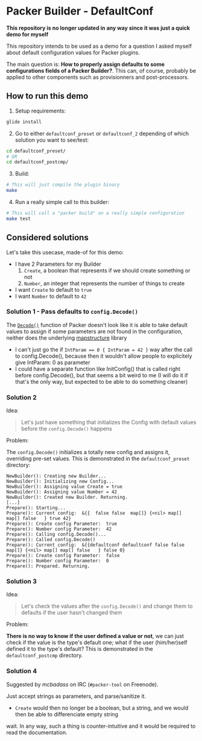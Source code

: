 # Packer Builder - DefaultConf

**This repository is no longer updated in any way since it was just a quick
demo for myself**

This repository intends to be used as a demo for a question I asked myself
about default configuration values for Packer plugins.

The main question is: **How to properly assign defaults to some configurations
fields of a Packer Builder?**. This can, of course, probably be applied to
other components such as provisionners and post-processors.

## How to run this demo

1. Setup requirements:

```bash
glide install
```

2. Go to either `defaultconf_preset` or `defaultconf_2` depending of which solution
   you want to see/test:

```bash
cd defaultconf_preset/
# OR
cd defaultconf_postcmp/
```

3. Build:

```bash
# This will just compile the plugin binary
make
```

4. Run a really simple call to this builder:

```bash
# This will call a "packer build" on a really simple configuration
make test
```

## Considered solutions

Let's take this usecase, made-of for this demo:

- I have 2 Parameters for my Builder
    1. `Create`, a boolean that represents if we should create something or not
    2. `Number`, an integer that represents the number of things to create
- I want `Create` to default to `true`
- I want `Number` to default to `42`

### Solution 1 - Pass defaults to `config.Decode()`

The
[`Decode()`](https://github.com/hashicorp/packer/blob/master/helper/config/decode.go#L14)
function of Packer doesn't look like it is able to take default values to
assign if some parameters are not found in the configuration, neither does the
underlying [mapstructure](https://github.com/mitchellh/mapstructure) library


- I can't just go the if `IntParam == 0 { IntParam = 42 }` way after the call
  to config.Decode(), because then it wouldn't allow people to explicitely give
  IntParam: 0 as parameter
- I could have a separate function like InitConfig() that is called right
  before config.Decode(), but that seems a bit weird to me (I will do it if
  that's the only way, but expected to be able to do something cleaner)

### Solution 2

Idea:

> Let's just have something that initializes the Config with default values
> before the `config.Decode()` happens

Problem:

The `config.Decode()` initializes a totally new config and assigns it,
overriding pre-set values. This is demonstrated in the `defaultconf_preset`
directory:

```raw
NewBuilder(): Creating new Builder...
NewBuilder(): Initializing new Config...
NewBuilder(): Assigning value Create = true
NewBuilder(): Assigning value Number = 42
NewBuilder(): Created new Builder. Returning.
[...]
Prepare(): Starting...
Prepare(): Current config:  &{{  false false  map[]} {<nil> map[] map[] false   } true 42}
Prepare(): Create config Parameter:  true
Prepare(): Number config Parameter:  42
Prepare(): Calling config.Decode()...
Prepare(): Called config.Decode()
Prepare(): Current config:  &{{defaultconf defaultconf false false  map[]} {<nil> map[] map[] false   } false 0}
Prepare(): Create config Parameter:  false
Prepare(): Number config Parameter:  0
Prepare(): Prepared. Returning.
```

### Solution 3

Idea:

> Let's check the values after the `config.Decode()` and change them to
> defaults if the user hasn't changed them

Problem:

**There is no way to know if the user defined a value or not**, we can just
check if the value is the type's default one; what if the user (him/her)self
defined it to the type's default? This is demonstrated in the
`defaultconf_postcmp` directory.

### Solution 4

Suggested by *mcbadass* on IRC (`#packer-tool` on Freenode).

Just accept strings as parameters, and parse/sanitize it.

- `Create` would then no longer be a boolean, but a string, and we would then
  be able to differenciate empty string

wait. In any way, such a thing is counter-intuitive and it would be required to
read the documentation.
